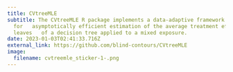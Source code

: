 ```yaml
---
title: CVtreeMLE
subtitle: The CVtreeMLE R package implements a data-adaptive framework
  for   asymptotically efficient estimation of the average treatment effect for
  leaves   of a decision tree applied to a mixed exposure.
date: 2023-01-03T02:41:33.716Z
external_link: https://github.com/blind-contours/CVtreeMLE
image:
  filename: cvtreemle_sticker-1-.png
---
```

